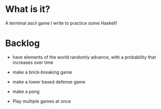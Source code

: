 # What is it?

A terminal ascii game I write to practice some Haskell!

# Backlog

- have elements of the world randomly advance, with a probability that increases over time

- make a brick-breaking game
- make a tower based defense game
- make a pong

- Play multiple games at once
